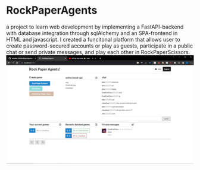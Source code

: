 # RockPaperAgents
a project to learn web development by implementing a FastAPI-backend with database integration through sqlAlchemy and an SPA-frontend in HTML and javascript. I created a funcitonal platform that allows user to create password-secured accounts or play as guests, participate in a public chat or send private messages, and play each other in RockPaperScissors.
![screenshot](https://github.com/amueller-89/RockPaperAgents/blob/master/images/screenshot.jpg?raw=true)

